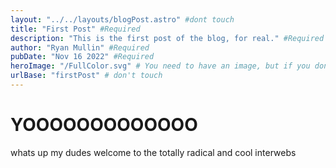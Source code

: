 ```yaml
---
layout: "../../layouts/blogPost.astro" #dont touch
title: "First Post" #Required
description: "This is the first post of the blog, for real." #Required
author: "Ryan Mullin" #Required
pubDate: "Nov 16 2022" #Required
heroImage: "/FullColor.svg" # You need to have an image, but if you dont know how to resolve a path, I can for you
urlBase: "firstPost" # don't touch
---
```



# YOOOOOOOOOOOOO

whats up my dudes welcome to the totally radical and cool interwebs